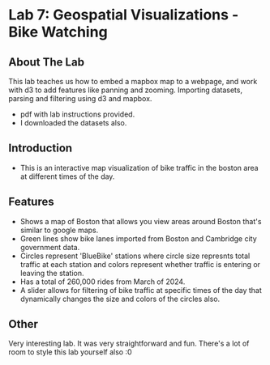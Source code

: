 # Lab 7: Geospatial Visualizations - Bike Watching

## About The Lab
This lab teaches us how to embed a mapbox map to a webpage, and work with d3 to add features like panning and zooming. Importing datasets, parsing and filtering using d3 and mapbox. 
- pdf with lab instructions provided.
- I downloaded the datasets also.

## Introduction
- This is an interactive map visualization of bike traffic in the boston area at different times of the day. 

## Features
- Shows a map of Boston that allows you view areas around Boston that's similar to google maps. 
- Green lines show bike lanes imported from Boston and Cambridge city government data.
- Circles represent 'BlueBike' stations where circle size represnts total traffic at each station and colors represent whether traffic is entering or leaving the station.
- Has a total of 260,000 rides from March of 2024.
- A slider allows for filtering of bike traffic at specific times of the day that dynamically changes the size and colors of the circles also. 

## Other
Very interesting lab. It was very straightforward and fun. There's a lot of room to style this lab yourself also :0